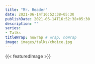 ```yaml
---
title: "Mr. Reader"
date: 2021-06-14T16:52:38+05:30
publishDate: 2021-06-14T16:52:38+05:30
description: ""
series:
- Talks
titleWrap: nowrap # wrap, noWrap
image: images/talks/choice.jpg
---
```

{{< featuredImage >}}
